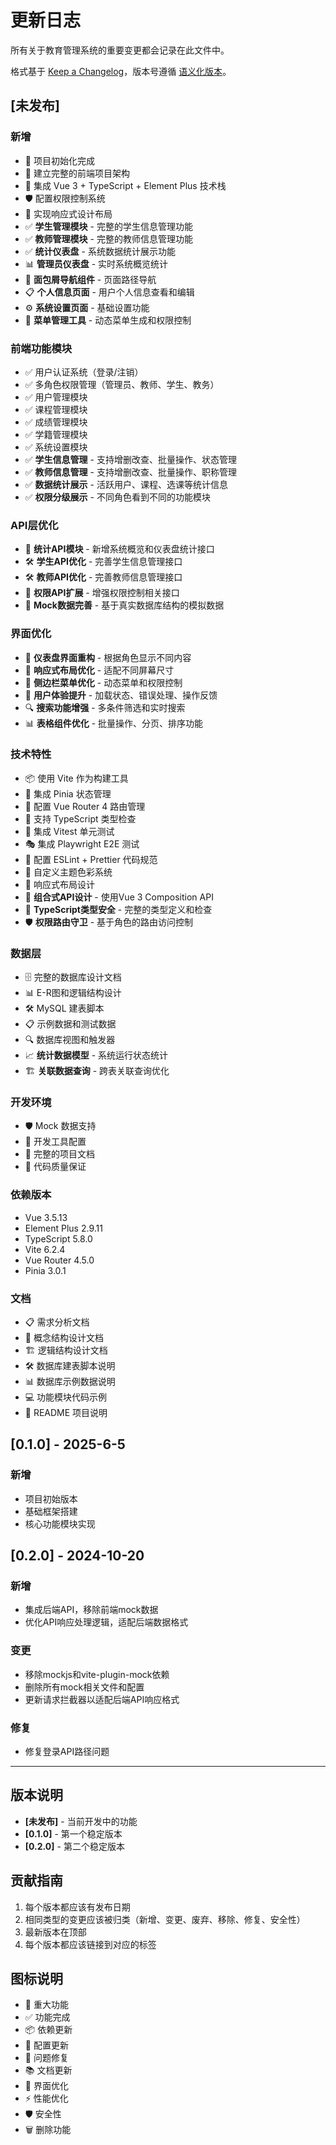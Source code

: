 # 更新日志

所有关于教育管理系统的重要变更都会记录在此文件中。

格式基于 [Keep a Changelog](https://keepachangelog.com/zh-CN/1.0.0/)，版本号遵循 [语义化版本](https://semver.org/lang/zh-CN/)。

## [未发布]

### 新增
- 🎉 项目初始化完成
- 📁 建立完整的前端项目架构
- 🎨 集成 Vue 3 + TypeScript + Element Plus 技术栈
- 🛡️ 配置权限控制系统
- 📱 实现响应式设计布局
- ✅ **学生管理模块** - 完整的学生信息管理功能
- ✅ **教师管理模块** - 完整的教师信息管理功能
- ✅ **统计仪表盘** - 系统数据统计展示功能
- 📊 **管理员仪表盘** - 实时系统概览统计
- 🔧 **面包屑导航组件** - 页面路径导航
- 📋 **个人信息页面** - 用户个人信息查看和编辑
- ⚙️ **系统设置页面** - 基础设置功能
- 🎯 **菜单管理工具** - 动态菜单生成和权限控制

### 前端功能模块
- ✅ 用户认证系统（登录/注销）
- ✅ 多角色权限管理（管理员、教师、学生、教务）
- ✅ 用户管理模块
- ✅ 课程管理模块
- ✅ 成绩管理模块
- ✅ 学籍管理模块
- ✅ 系统设置模块
- ✅ **学生信息管理** - 支持增删改查、批量操作、状态管理
- ✅ **教师信息管理** - 支持增删改查、批量操作、职称管理
- ✅ **数据统计展示** - 活跃用户、课程、选课等统计信息
- ✅ **权限分级展示** - 不同角色看到不同的功能模块

### API层优化
- 🔄 **统计API模块** - 新增系统概览和仪表盘统计接口
- 🛠️ **学生API优化** - 完善学生信息管理接口
- 🛠️ **教师API优化** - 完善教师信息管理接口
- 📝 **权限API扩展** - 增强权限控制相关接口
- 🎯 **Mock数据完善** - 基于真实数据库结构的模拟数据

### 界面优化
- 🎨 **仪表盘界面重构** - 根据角色显示不同内容
- 📱 **响应式布局优化** - 适配不同屏幕尺寸
- 🎯 **侧边栏菜单优化** - 动态菜单和权限控制
- 💫 **用户体验提升** - 加载状态、错误处理、操作反馈
- 🔍 **搜索功能增强** - 多条件筛选和实时搜索
- 📊 **表格组件优化** - 批量操作、分页、排序功能

### 技术特性
- 📦 使用 Vite 作为构建工具
- 🔧 集成 Pinia 状态管理
- 🚀 配置 Vue Router 4 路由管理
- 🎯 支持 TypeScript 类型检查
- 🧪 集成 Vitest 单元测试
- 🎭 集成 Playwright E2E 测试
- 📏 配置 ESLint + Prettier 代码规范
- 🎨 自定义主题色彩系统
- 📱 响应式布局设计
- 🔄 **组合式API设计** - 使用Vue 3 Composition API
- 🎯 **TypeScript类型安全** - 完整的类型定义和检查
- 🛡️ **权限路由守卫** - 基于角色的路由访问控制

### 数据层
- 🗄️ 完整的数据库设计文档
- 📊 E-R图和逻辑结构设计
- 🛠️ MySQL 建表脚本
- 📋 示例数据和测试数据
- 🔍 数据库视图和触发器
- 📈 **统计数据模型** - 系统运行状态统计
- 🏗️ **关联数据查询** - 跨表关联查询优化

### 开发环境
- 🛡️ Mock 数据支持
- 🔧 开发工具配置
- 📖 完整的项目文档
- 🎯 代码质量保证

### 依赖版本
- Vue 3.5.13
- Element Plus 2.9.11
- TypeScript 5.8.0
- Vite 6.2.4
- Vue Router 4.5.0
- Pinia 3.0.1

### 文档
- 📋 需求分析文档
- 🎨 概念结构设计文档
- 🏗️ 逻辑结构设计文档
- 🛠️ 数据库建表脚本说明
- 📊 数据库示例数据说明
- 💻 功能模块代码示例
- 📖 README 项目说明

## [0.1.0] - 2025-6-5

### 新增
- 项目初始版本
- 基础框架搭建
- 核心功能模块实现

## [0.2.0] - 2024-10-20

### 新增
- 集成后端API，移除前端mock数据
- 优化API响应处理逻辑，适配后端数据格式

### 变更
- 移除mockjs和vite-plugin-mock依赖
- 删除所有mock相关文件和配置
- 更新请求拦截器以适配后端API响应格式

### 修复
- 修复登录API路径问题

---

## 版本说明

- **[未发布]** - 当前开发中的功能
- **[0.1.0]** - 第一个稳定版本
- **[0.2.0]** - 第二个稳定版本

## 贡献指南

1. 每个版本都应该有发布日期
2. 相同类型的变更应该被归类（新增、变更、废弃、移除、修复、安全性）
3. 最新版本在顶部
4. 每个版本都应该链接到对应的标签

## 图标说明

- 🎉 重大功能
- ✅ 功能完成
- 📦 依赖更新
- 🔧 配置更新
- 🐛 问题修复
- 📚 文档更新
- 🎨 界面优化
- ⚡ 性能优化
- 🛡️ 安全性
- 🗑️ 删除功能 